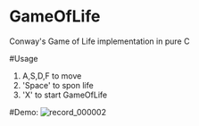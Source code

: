 # GameOfLife
Conway's Game of Life implementation in pure C

#Usage
1. A,S,D,F to move
2. 'Space' to spon life
3. 'X' to start GameOfLife

#Demo:
![record_000002](https://user-images.githubusercontent.com/38325426/186443059-099495d5-64ad-4390-b317-5c5cb2a549fe.gif)
